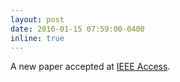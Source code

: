 ```yaml
---
layout: post
date: 2016-01-15 07:59:00-0400
inline: true
---
```


A new paper accepted at <a href="https://ieeexplore.ieee.org/abstract/document/9687564/">IEEE Access</a>.